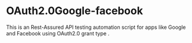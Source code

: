 # OAuth2.0Google-facebook
This is an Rest-Assured API testing automation script for apps like Google and Facebook using OAuth2.0 grant type .
